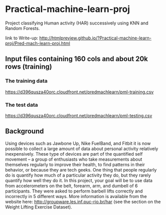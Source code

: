 # Practical-machine-learn-proj
Project classifying Human activity (HAR) successively using KNN and Random Forests.

link to Write-up:
http://htmlpreview.github.io/?Practical-machine-learn-proj/Pred-mach-learn-proj.html

## Input files containing 160 cols and about 20k rows (training)
### The training data
https://d396qusza40orc.cloudfront.net/predmachlearn/pml-training.csv
### The test data 
https://d396qusza40orc.cloudfront.net/predmachlearn/pml-testing.csv

## Background

Using devices such as Jawbone Up, Nike FuelBand, and Fitbit it is now possible to collect a large amount of data about personal activity relatively inexpensively. These type of devices are part of the quantified self movement – a group of enthusiasts who take measurements about themselves regularly to improve their health, to find patterns in their behavior, or because they are tech geeks. One thing that people regularly do is quantify how much of a particular activity they do, but they rarely quantify how well they do it. In this project, your goal will be to use data from accelerometers on the belt, forearm, arm, and dumbell of 6 participants. They were asked to perform barbell lifts correctly and incorrectly in 5 different ways. More information is available from the website here: http://groupware.les.inf.puc-rio.br/har (see the section on the Weight Lifting Exercise Dataset).
